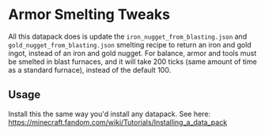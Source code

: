 # Armor Smelting Tweaks

All this datapack does is update the `iron_nugget_from_blasting.json` and `gold_nugget_from_blasting.json` smelting recipe to return an iron and gold ingot, instead of an iron and gold nugget. For balance, armor and tools must be smelted in blast furnaces, and it will take 200 ticks (same amount of time as a standard furnace), instead of the default 100. 

## Usage

Install this the same way you'd install any datapack. See here: https://minecraft.fandom.com/wiki/Tutorials/Installing_a_data_pack
